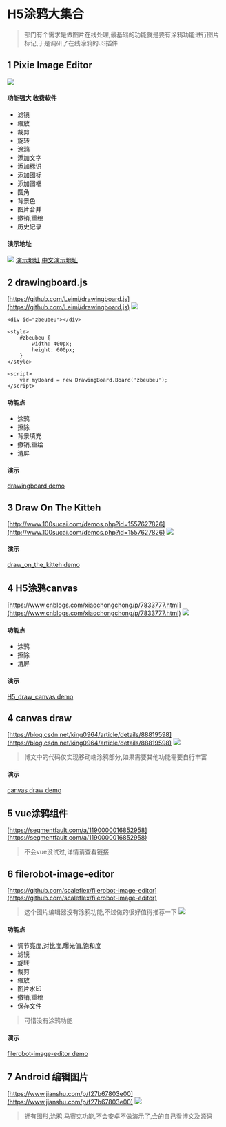 # H5涂鸦大集合

> 部门有个需求是做图片在线处理,最基础的功能就是要有涂鸦功能进行图片标记,于是调研了在线涂鸦的JS插件

## 1 Pixie Image Editor
![](images/pixie_price.png)
#### 功能强大 收费软件
- 滤镜
- 缩放
- 裁剪
- 旋转
- 涂鸦
- 添加文字
- 添加标识
- 添加图标
- 添加图框
- 圆角
- 背景色
- 图片合并
- 撤销,重绘
- 历史记录

#### 演示地址
![](images/pixie.png)
[演示地址](https://preview.codecanyon.net/item/pixie-image-editor/full_screen_preview/10721475)
[中文演示地址](https://www.iloveimg.com/zh-cn/photo-editor)

## 2 drawingboard.js
[https://github.com/Leimi/drawingboard.js](https://github.com/Leimi/drawingboard.js)
![](images/drawingboard.png)
```
<div id="zbeubeu"></div>

<style>
	#zbeubeu {
		width: 400px;
		height: 600px;
	}
</style>

<script>
	var myBoard = new DrawingBoard.Board('zbeubeu');
</script>
```
#### 功能点
- 涂鸦
- 擦除
- 背景填充
- 撤销,重绘
- 清屏

#### 演示
[drawingboard demo](demo/html/drawingboard.html)

## 3 Draw On The Kitteh
[http://www.100sucai.com/demos.php?id=1557627826](http://www.100sucai.com/demos.php?id=1557627826)
![](images/draw_on_the_kitteh.png)
#### 演示
[draw_on_the_kitteh demo](demo/html/draw_on_the_kitteh.html)

## 4 H5涂鸦canvas
[https://www.cnblogs.com/xiaochongchong/p/7833777.html](https://www.cnblogs.com/xiaochongchong/p/7833777.html)
![](images/H5_draw_canvas.png)
#### 功能点
- 涂鸦
- 擦除
- 清屏
#### 演示
[H5_draw_canvas demo](demo/html/H5_draw_canvas.html)

## 4 canvas draw
[https://blog.csdn.net/king0964/article/details/88819598](https://blog.csdn.net/king0964/article/details/88819598)
![](images/canvas_draw.png)
> 博文中的代码仅实现移动端涂鸦部分,如果需要其他功能需要自行丰富

#### 演示
[canvas draw demo](demo/html/canvas_draw.html)

## 5 vue涂鸦组件
[https://segmentfault.com/a/1190000016852958](https://segmentfault.com/a/1190000016852958)
> 不会vue没试过,详情请查看链接

## 6 filerobot-image-editor
[https://github.com/scaleflex/filerobot-image-editor](https://github.com/scaleflex/filerobot-image-editor)
> 这个图片编辑器没有涂鸦功能,不过做的很好值得推荐一下
![](images/filerobot_image_editor.png)
#### 功能点
- 调节亮度,对比度,曝光值,饱和度
- 滤镜
- 旋转
- 裁剪
- 缩放
- 图片水印
- 撤销,重绘
- 保存文件

> 可惜没有涂鸦功能

#### 演示
[filerobot-image-editor demo](demo/html/firerobot_image_editor.html)

## 7 Android 编辑图片
[https://www.jianshu.com/p/f27b67803e00](https://www.jianshu.com/p/f27b67803e00)
![](images/android_canvas.webp.jpg)
> 拥有图形,涂鸦,马赛克功能,不会安卓不做演示了,会的自己看博文及源码
